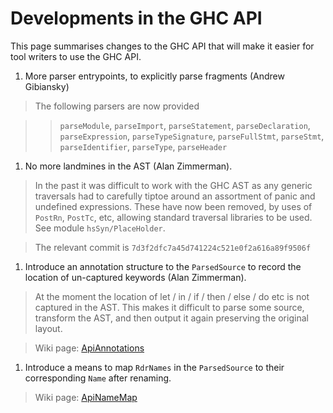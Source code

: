 # Developments in the GHC API


This page summarises changes to the GHC API that will make it easier for
tool writers to use the GHC API.

1. More parser entrypoints, to explicitly parse fragments (Andrew Gibiansky)

>
>
> The following parsers are now provided
>
>

>
> >
> >
> > `parseModule`, `parseImport`, `parseStatement`,  `parseDeclaration`,
> > `parseExpression`, `parseTypeSignature`,  `parseFullStmt`, `parseStmt`,
> > `parseIdentifier`,  `parseType`, `parseHeader`
> >
> >
>

1. No more landmines in the AST (Alan Zimmerman).

>
>
> In the past it was difficult to work with the GHC AST as any generic traversals had to carefully tiptoe around an assortment of panic and undefined expressions. These have now been removed, by uses of `PostRn`, `PostTc`, etc, allowing standard traversal libraries to be used.  See module `hsSyn/PlaceHolder`.
>
>

>
>
> The relevant commit is `7d3f2dfc7a45d741224c521e0f2a616a89f9506f`
>
>

1. Introduce an annotation structure to the `ParsedSource` to record the location of un-captured keywords (Alan Zimmerman).  

>
>
> At the moment the location of let / in / if / then / else / do etc is not captured in the AST. This makes it difficult to parse some source, transform the AST, and then output it again preserving the original layout.
>
>

>
>
> Wiki page: [ApiAnnotations](api-annotations)
>
>

1. Introduce a means to map `RdrNames` in the `ParsedSource` to their corresponding `Name` after renaming.

>
>
> Wiki page: [ApiNameMap](api-name-map)
>
>

